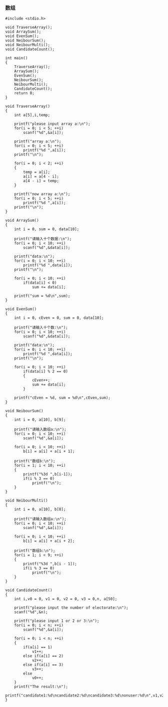 ### 数组  

	#include <stdio.h>

    void TraverseArray();
    void ArraySum();
    void EvenSum();
    void NeibourSum();
    void NeibourMulti();
    void CandidateCount();

    int main()
    {
        TraverseArray();
        ArraySum();
        EvenSum();
        NeibourSum();
        NeibourMulti();
        CandidateCount();
        return 0;
    }

    void TraverseArray()
    {
        int a[5],i,temp;

        printf("please input array a:\n");
        for(i = 0; i < 5; ++i)
            scanf("%d",&a[i]);

        printf("array a:\n");
        for(i = 0; i < 5; ++i)
            printf("%d ",a[i]);
        printf("\n");

        for(i = 0; i < 2; ++i)
        {
            temp = a[i];
            a[i] = a[4 - i];
            a[4 - i] = temp;
        }

        printf("now array a:\n");
        for(i = 0; i < 5; ++i)
            printf("%d ",a[i]);
        printf("\n");
    }

    void ArraySum()
    {
        int i = 0, sum = 0, data[10];

        printf("请输入十个数据:\n");
        for(i = 0; i < 10; ++i)
            scanf("%d",&data[i]);

        printf("data:\n");
        for(i = 0; i < 10; ++i)
            printf("%d ",data[i]);
        printf("\n");

        for(i = 0; i < 10; ++i)
            if(data[i] < 0)
                sum += data[i];

        printf("sum = %d\n",sum);
    }

    void EvenSum()
    {
        int i = 0, cEven = 0, sum = 0, data[10];

        printf("请输入十个数:\n");
        for(i = 0; i < 10; ++i)
            scanf("%d",&data[i]);

        printf("data:\n");
        for(i = 0; i < 10; ++i)
            printf("%d ",data[i]);
        printf("\n");

        for(i = 0; i < 10; ++i)
            if(data[i] % 2 == 0)
            {
                cEven++;
                sum += data[i];
            }

        printf("cEven = %d, sum = %d\n",cEven,sum);
    }

    void NeibourSum()
    {
        int i = 0, a[10], b[9];

        printf("请输入数组a:\n");
        for(i = 0; i < 10; ++i)
            scanf("%d",&a[i]);

        for(i = 0; i < 10; ++i)
            b[i] = a[i] + a[i + 1];

        printf("数组b:\n");
        for(i = 1; i < 10; ++i)
        {
            printf("%3d ",b[i-1]);
            if(i % 3 == 0)
                printf("\n");
        }
    }

    void NeibourMulti()
    {
        int i = 0, a[10], b[8];

        printf("请输入数组a:\n");
        for(i = 0; i < 10; ++i)
            scanf("%d",&a[i]);

        for(i = 0; i < 10; ++i)
            b[i] = a[i] + a[i + 2];

        printf("数组b:\n");
        for(i = 1; i < 9; ++i)
        {
            printf("%3d ",b[i - 1]);
            if(i % 3 == 0)
                printf("\n");
        }
    }

    void CandidateCount()
    {
        int i,v0 = 0, v1 = 0, v2 = 0, v3 = 0,n, a[50];

        printf("please input the number of electorate:\n");
        scanf("%d",&n);

        printf("please input 1 or 2 or 3:\n");
        for(i = 0; i < n; ++i)
            scanf("%d",&a[i]);

        for(i = 0; i < n; ++i)
        {
            if(a[i] == 1)
                v1++;
            else if(a[i] == 2)
                v2++;
            else if(a[i] == 3)
                v3++;
            else
                v0++;
        }
        printf("The result:\n");
        printf("candidate1:%d\ncandidate2:%d\ncandidate3:%d\nonuser:%d\n",v1,v2,v3,v0);
    }
